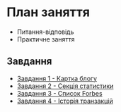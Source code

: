 # План заняття

- Питання-відповідь
- Практичне заняття

## Завдання

- [Завдання 1 - Картка блогу](./task%231.md)
- [Завдання 2 - Секція статистики](./task%232.md)
- [Завдання 3 - Список Forbes](./task%233.md)
- [Завдання 4 - Історія транзакцій](./task%234.md)
